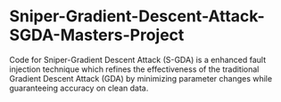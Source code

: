 # Sniper-Gradient-Descent-Attack-SGDA-Masters-Project
Code for Sniper-Gradient Descent Attack (S-GDA) is a  enhanced fault injection technique which refines the effectiveness of the traditional Gradient Descent Attack (GDA) by minimizing parameter changes while guaranteeing accuracy on clean data.
